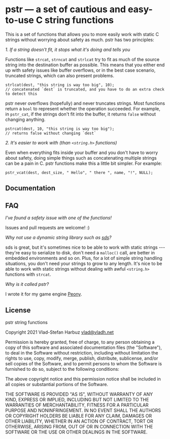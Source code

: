 # pstr — a set of cautious and easy-to-use C string functions

This is a set of functions that allows you to more easily work with static C strings
without worrying about safety as much. pstr has two principles:

*1. If a string doesn't fit, it stops what it's doing and tells you*

Functions like `strcat`, `strncat` and `strlcat` try to fit as much of the source string
into the destination buffer as possible. This means that you either end up with safety
issues like buffer overflows, or in the best case scenario, truncated strings, which can
also present problems.

```
strlcat(dest, "this string is way too big", 10); 
// concatenated `dest` is truncated, and you have to do an extra check to detect this
```

pstr never overflows (hopefully) and never truncates strings. Most functions return a
`bool` to represent whether the operation succeeded. For example, in `pstr_cat`, if the
strings don't fit into the buffer, it returns `false` without changing anything.

```
pstrcat(dest, 10, "this string is way too big"); 
// returns false without changing `dest`
```

*2. It's easier to work with (than `<string.h>` functions)*

Even when everything fits inside your buffer and you don't have to worry about safety,
doing simple things such as concatenating multiple strings can be a pain in C. pstr
functions make this a little bit simpler. For example:

```
pstr_vcat(dest, dest_size, " Hello", " there ", name, "!", NULL);
```

## Documentation

## FAQ

*I've found a safety issue with one of the functions!*

Issues and pull requests are welcome! :)

*Why not use a dynamic string library such as [sds](https://github.com/antirez/sds)?*

sds is great, but it's sometimes nice to be able to work with static strings --- they're
easy to serialize to disk, don't need a `malloc()` call, are better in embedded
environments and so on. Plus, for a lot of simple string handling situations, you don't
need your strings to grow to any length. It's nice to be able to work with static strings
without dealing with awful `<string.h>` functions with `strcat`.

*Why is it called pstr?*

I wrote it for my game engine [Peony](https://vladh.net).

## License

pstr string functions

Copyright 2021 Vlad-Stefan Harbuz <vlad@vladh.net>

Permission is hereby granted, free of charge, to any person obtaining a copy of this
software and associated documentation files (the "Software"), to deal in the Software
without restriction, including without limitation the rights to use, copy, modify,
merge, publish, distribute, sublicense, and/or sell copies of the Software, and to
permit persons to whom the Software is furnished to do so, subject to the following
conditions:

The above copyright notice and this permission notice shall be included in all copies
or substantial portions of the Software.

THE SOFTWARE IS PROVIDED "AS IS", WITHOUT WARRANTY OF ANY KIND, EXPRESS OR IMPLIED,
INCLUDING BUT NOT LIMITED TO THE WARRANTIES OF MERCHANTABILITY, FITNESS FOR A
PARTICULAR PURPOSE AND NONINFRINGEMENT. IN NO EVENT SHALL THE AUTHORS OR COPYRIGHT
HOLDERS BE LIABLE FOR ANY CLAIM, DAMAGES OR OTHER LIABILITY, WHETHER IN AN ACTION OF
CONTRACT, TORT OR OTHERWISE, ARISING FROM, OUT OF OR IN CONNECTION WITH THE SOFTWARE OR
THE USE OR OTHER DEALINGS IN THE SOFTWARE.

